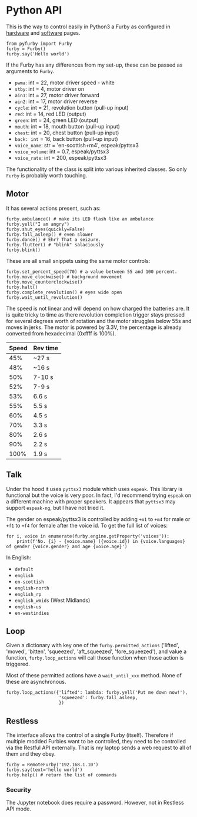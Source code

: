 # Python API

This is the way to control easily in Python3 a Furby as configured in [hardware](hardware.md) and [software](software.md) pages.

    from pyfurby import Furby
    furby = Furby()
    furby.say('Hello world')
    
If the Furby has any differences from my set-up, these can be passed as arguments to `Furby`.

* `pwma`: int = 22, motor driver speed - white
* `stby`: int = 4, motor driver on
* `ain1`: int = 27, motor driver forward
* `ain2`: int = 17, motor driver reverse
* `cycle`: int = 21, revolution button (pull-up input)
* `red`: int = 14, red LED (output)
* `green`: int = 24, green LED (output)
* `mouth`: int = 18, mouth button (pull-up input)
* `chest`: int = 20, chest button (pull-up input)
* `back: int` = 16, back button (pull-up input)
* `voice_name`: str = 'en-scottish+m4', espeak/pyttsx3
* `voice_volume`: int = 0.7, espeak/pyttsx3
* `voice_rate`: int = 200, espeak/pyttsx3
 
The functionality of the class is split into various inherited classes. So only `Furby` is probably worth touching.
 
## Motor

It has several actions present, such as:
    
    furby.ambulance() # make its LED flash like an ambulance
    furby.yell("I am angry")
    furby.shut_eyes(quickly=False)
    furby.fall_asleep() # even slower
    furby.dance() # Ehr? That a seizure.
    furby.flutter() # "blink" salaciously
    furby.blink()
    
These are all small snippets using the same motor controls:

    furby.set_percent_speed(70) # a value between 55 and 100 percent.
    furby.move_clockwise() # background movement
    furby.move_counterclockwise()
    furby.halt()
    furby.complete_revolution() # eyes wide open
    furby.wait_until_revolution()

The speed is not linear and will depend on how charged the batteries are.
It is quite tricky to time as there revolution completion trigger stays pressed for several degrees worth of rotation
and the motor struggles below 55s and moves in jerks.
The motor is powered by 3.3V, the percentage is already converted from hexadecimal (0xffff is 100%).

| Speed | Rev time |
| ---- | ---- |
| 45% | ~27 s |
| 48% | ~16 s |
| 50% | 7-10 s |
| 52% | 7-9 s |
| 53% | 6.6 s |
| 55% | 5.5 s |
| 60% | 4.5 s |
| 70% | 3.3 s |
| 80% | 2.6 s |
| 90% | 2.2 s |
| 100% | 1.9 s |


## Talk

Under the hood it uses `pyttsx3` module which uses `espeak`. This library is functional but the voice is very poor.
In fact, I'd recommend trying `espeak` on a different machine with proper speakers.
It appears that `pyttsx3` may support `espeak-ng`, but I have not tried it.

The gender on espeak/pyttsx3 is controlled by adding `+m1` to `+m4` for male or `+f1` to `+f4` for female after the voice id.
To get the full list of voices:

    for i, voice in enumerate(furby.engine.getProperty('voices')):
        print(f'No. {i} - {voice.name} ({voice.id}) in {voice.languages} of gender {voice.gender} and age {voice.age}')

In English:

* `default`
* `english`
* `en-scottish`
* `english-north`
* `english_rp`
* `english_wmids` (West Midlands)
* `english-us`
* `en-westindies`

## Loop

Given a dictionary with key one of the `furby.permitted_actions` ('lifted', 'moved', 'bitten', 'squeezed', 'aft_squeezed', 'fore_squeezed'),
and value a function, `furby.loop_actions` will call those function when those action is triggered.

Most of these permitted actions have a `wait_until_xxx` method. None of these are asynchronous.

    furby.loop_actions({'lifted': lambda: furby.yell('Put me down now!'),
                        'squeezed': furby.fall_asleep,
                        })

## Restless

The interface allows the control of a single Furby (itself).
Therefore if multiple modded Furbies want to be controlled, 
they need to be controlled via the Restful API externally.
That is my laptop sends a web request to all of them and they obey.

    furby = RemoteFurby('192.168.1.10')
    furby.say(text='hello world')
    furby.help() # return the list of commands

### Security

The Jupyter notebook does require a password. However, not in Restless API mode.

    
